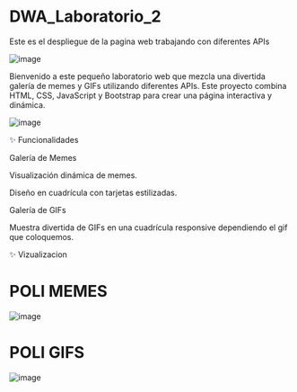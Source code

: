 # DWA_Laboratorio_2

Este es el despliegue de la pagina web trabajando con diferentes APIs

  ![image](https://github.com/user-attachments/assets/65eca1b8-2216-4fe9-a700-9e644cfe38e9)

Bienvenido a este pequeño laboratorio web que mezcla una divertida galería de memes y GIFs utilizando diferentes APIs.
Este proyecto combina HTML, CSS, JavaScript y Bootstrap para crear una página interactiva y dinámica.

  ![image](https://github.com/user-attachments/assets/4b4f5859-344b-4ce7-9c7e-21f0eafedb9e)


✨ Funcionalidades

Galería de Memes

Visualización dinámica de memes.

Diseño en cuadrícula con tarjetas estilizadas.

Galería de GIFs

Muestra divertida de GIFs en una cuadrícula responsive dependiendo el gif que coloquemos.

✨ Vizualizacion

# POLI MEMES

![image](https://github.com/user-attachments/assets/6353cf1c-60a0-494e-bc38-d618f0e82848)

# POLI GIFS

![image](https://github.com/user-attachments/assets/d26b3eff-ced6-4989-9fe5-c5375b045428)

